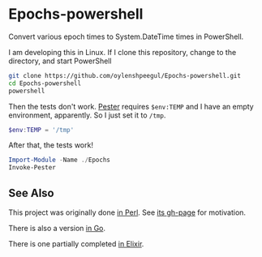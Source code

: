 # Epochs-powershell
Convert various epoch times to System.DateTime times in PowerShell.

I am developing this in Linux. If I clone this repository, change to
the directory, and start PowerShell

```bash
git clone https://github.com/oylenshpeegul/Epochs-powershell.git
cd Epochs-powershell
powershell
```

Then the tests don't work. [Pester](https://github.com/pester/Pester) requires ```$env:TEMP``` and I have an empty environment, apparently. So I just set it to ```/tmp```.


```powershell
$env:TEMP = '/tmp'
```

After that, the tests work!

```powershell
Import-Module -Name ./Epochs
Invoke-Pester
```

## See Also

This project was originally done [in Perl](https://github.com/oylenshpeegul/Epochs-perl). See [its gh-page](http://oylenshpeegul.github.io/Epochs-perl/) for motivation.

There is also a version [in Go](https://github.com/oylenshpeegul/epochs).

There is one partially completed [in Elixir](https://github.com/oylenshpeegul/Epochs-elixir).

